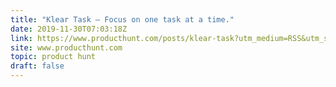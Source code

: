 ```yaml
---
title: "Klear Task — Focus on one task at a time."
date: 2019-11-30T07:03:18Z
link: https://www.producthunt.com/posts/klear-task?utm_medium=RSS&utm_source=hune
site: www.producthunt.com
topic: product hunt
draft: false
---
```

